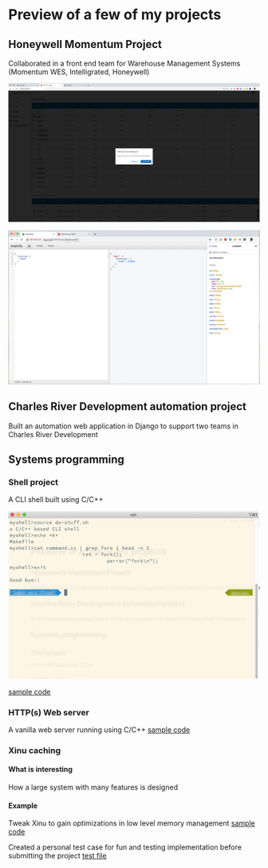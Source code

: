 # Preview of a few of my projects
## Honeywell Momentum Project
Collaborated in a front end team for Warehouse Management Systems (Momentum WES, Intelligrated, Honeywell)

![delete inventory demo](https://github.com/Kalpan-Jasani/meta/blob/master/Honeywell/delete-inventory.jpg)

![graphQL demo](https://github.com/Kalpan-Jasani/meta/blob/master/Honeywell/momentum-graphql-demo.jpg)

## Charles River Development automation project
Built an automation web application in Django to support two teams in Charles River Development

## Systems programming

### Shell project
A CLI shell built using C/C++

![shell demo](https://github.com/Kalpan-Jasani/meta/blob/master/shell/shell.jpg)

[sample code](https://github.com/Kalpan-Jasani/meta/blob/master/shell/command.cc?ts=4)

### HTTP(s) Web server
A vanilla web server running using C/C++ [sample code](https://github.com/Kalpan-Jasani/meta/blob/master/webserver/parser.cc?ts=4)

### Xinu caching
#### What is interesting
How a large system with many features is designed

#### Example
Tweak Xinu to gain optimizations in low level memory management
[sample code](https://github.com/Kalpan-Jasani/meta/blob/master/Xinu/myfreemem.c?ts=4)

Created a personal test case for fun and testing implementation before submitting the project
[test file](https://github.com/Kalpan-Jasani/meta/blob/master/Xinu/retry_test.c?ts=4)

